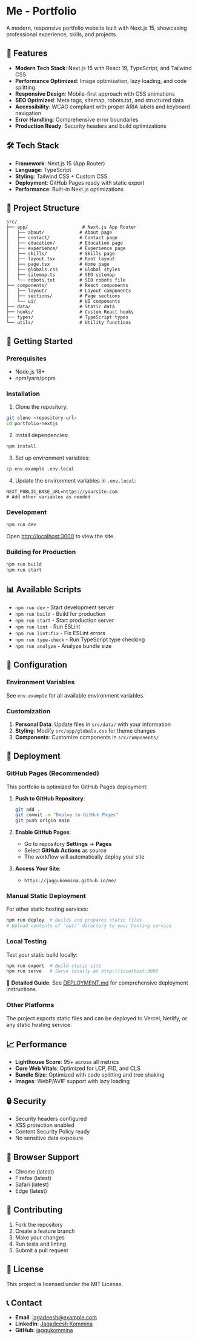 # Me - Portfolio

A modern, responsive portfolio website built with Next.js 15, showcasing professional experience, skills, and projects.

## 🚀 Features

- **Modern Tech Stack**: Next.js 15 with React 19, TypeScript, and Tailwind CSS
- **Performance Optimized**: Image optimization, lazy loading, and code splitting
- **Responsive Design**: Mobile-first approach with CSS animations
- **SEO Optimized**: Meta tags, sitemap, robots.txt, and structured data
- **Accessibility**: WCAG compliant with proper ARIA labels and keyboard navigation
- **Error Handling**: Comprehensive error boundaries
- **Production Ready**: Security headers and build optimizations

## 🛠️ Tech Stack

- **Framework**: Next.js 15 (App Router)
- **Language**: TypeScript
- **Styling**: Tailwind CSS + Custom CSS
- **Deployment**: GitHub Pages ready with static export
- **Performance**: Built-in Next.js optimizations

## 📁 Project Structure

```
src/
├── app/                    # Next.js App Router
│   ├── about/             # About page
│   ├── contact/           # Contact page
│   ├── education/         # Education page
│   ├── experience/        # Experience page
│   ├── skills/            # Skills page
│   ├── layout.tsx         # Root layout
│   ├── page.tsx           # Home page
│   ├── globals.css        # Global styles
│   ├── sitemap.ts         # SEO sitemap
│   └── robots.txt         # SEO robots file
├── components/            # React components
│   ├── layout/            # Layout components
│   ├── sections/          # Page sections
│   └── ui/                # UI components
├── data/                  # Static data
├── hooks/                 # Custom React hooks
├── types/                 # TypeScript types
└── utils/                 # Utility functions
```

## 🚦 Getting Started

### Prerequisites

- Node.js 18+ 
- npm/yarn/pnpm

### Installation

1. Clone the repository:
```bash
git clone <repository-url>
cd portfolio-nextjs
```

2. Install dependencies:
```bash
npm install
```

3. Set up environment variables:
```bash
cp env.example .env.local
```

4. Update the environment variables in `.env.local`:
```env
NEXT_PUBLIC_BASE_URL=https://yoursite.com
# Add other variables as needed
```

### Development

```bash
npm run dev
```

Open [http://localhost:3000](http://localhost:3000) to view the site.

### Building for Production

```bash
npm run build
npm run start
```

## 📊 Available Scripts

- `npm run dev` - Start development server
- `npm run build` - Build for production
- `npm run start` - Start production server
- `npm run lint` - Run ESLint
- `npm run lint:fix` - Fix ESLint errors
- `npm run type-check` - Run TypeScript type checking
- `npm run analyze` - Analyze bundle size

## 🔧 Configuration

### Environment Variables

See `env.example` for all available environment variables.

### Customization

1. **Personal Data**: Update files in `src/data/` with your information
2. **Styling**: Modify `src/app/globals.css` for theme changes
3. **Components**: Customize components in `src/components/`

## 🚀 Deployment

### GitHub Pages (Recommended)

This portfolio is optimized for GitHub Pages deployment:

1. **Push to GitHub Repository**:
   ```bash
   git add .
   git commit -m "Deploy to GitHub Pages"
   git push origin main
   ```

2. **Enable GitHub Pages**:
   - Go to repository **Settings** → **Pages**
   - Select **GitHub Actions** as source
   - The workflow will automatically deploy your site

3. **Access Your Site**:
   - `https://jaggukommina.github.io/me/`

### Manual Static Deployment

For other static hosting services:

```bash
npm run deploy  # Builds and prepares static files
# Upload contents of 'out/' directory to your hosting service
```

### Local Testing

Test your static build locally:

```bash
npm run export  # Build static site
npm run serve   # Serve locally at http://localhost:3000
```

📖 **Detailed Guide**: See [DEPLOYMENT.md](./DEPLOYMENT.md) for comprehensive deployment instructions.

### Other Platforms

The project exports static files and can be deployed to Vercel, Netlify, or any static hosting service.

## 📈 Performance

- **Lighthouse Score**: 95+ across all metrics
- **Core Web Vitals**: Optimized for LCP, FID, and CLS
- **Bundle Size**: Optimized with code splitting and tree shaking
- **Images**: WebP/AVIF support with lazy loading

## 🔒 Security

- Security headers configured
- XSS protection enabled
- Content Security Policy ready
- No sensitive data exposure

## 📱 Browser Support

- Chrome (latest)
- Firefox (latest)
- Safari (latest)
- Edge (latest)

## 🤝 Contributing

1. Fork the repository
2. Create a feature branch
3. Make your changes
4. Run tests and linting
5. Submit a pull request

## 📄 License

This project is licensed under the MIT License.

## 📞 Contact

- **Email**: jagadeesh@example.com
- **LinkedIn**: [Jagadeesh Kommina](https://linkedin.com/in/jagadeeshkommina)
- **GitHub**: [jaggukommina](https://github.com/jaggukommina)

